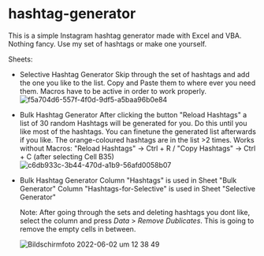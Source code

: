 # hashtag-generator
This is a simple Instagram hashtag generator made with Excel and VBA. Nothing fancy. Use my set of hashtags or make one yourself.


Sheets:

- Selective Hashtag Generator
    Skip through the set of hashtags and add the one you like to the list. Copy and Paste them to where ever you need them.
    Macros have to be active in order to work properly.
    ![f5a704d6-557f-4f0d-9df5-a5baa96b0e84](https://user-images.githubusercontent.com/106700281/171612904-31b79e97-ce85-4748-861f-007e0a0a3cbc.jpg)

- Bulk Hashtag Generator
    After clicking the button "Reload Hashtags" a list of 30 random Hashtags will be generated for you. Do this until you like most of the hashtags.
    You can finetune the generated list afterwards if you like.
    The orange-coloured hashtags are in the list >2 times.
    Works without Macros: "Reload Hashtags" -> Ctrl + R / "Copy Hashtags" -> Ctrl + C (after selecting Cell B35)
    ![c6db933c-3b44-470d-a1b9-56afd0058b07](https://user-images.githubusercontent.com/106700281/171612443-3fe52cfd-d568-4ee1-ba7d-8cc2ada797eb.jpg)


- Bulk Hashtag Generator
    Column "Hashtags" is used in Sheet "Bulk Generator"
    Column "Hashtags-for-Selective" is used in Sheet "Selective Generator"
    
    
    Note: After going through the sets and deleting hashtags you dont like, select the column and press _Data_ > _Remove Dublicates_. This is going to remove the empty cells in between.
    
    ![Bildschirmfoto 2022-06-02 um 12 38 49](https://user-images.githubusercontent.com/106700281/171612122-94bafce3-03b7-4446-8304-d1dfe87148bf.jpg)
